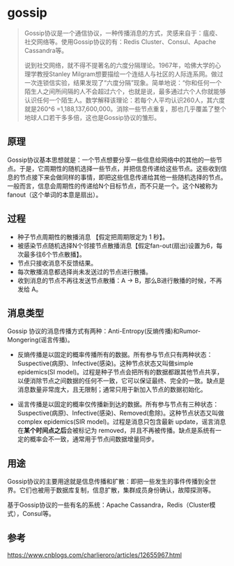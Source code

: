 # gossip

>Gossip协议是一个通信协议，一种传播消息的方式，灵感来自于：瘟疫、社交网络等。使用Gossip协议的有：Redis Cluster、Consul、Apache Cassandra等。
>
>说到社交网络，就不得不提著名的六度分隔理论。1967年，哈佛大学的心理学教授Stanley Milgram想要描绘一个连结人与社区的人际连系网。做过一次连锁信实验，结果发现了“六度分隔”现象。简单地说：“你和任何一个陌生人之间所间隔的人不会超过六个，也就是说，最多通过六个人你就能够认识任何一个陌生人。数学解释该理论：若每个人平均认识260人，其六度就是260^6 =1,188,137,600,000。消除一些节点重复，那也几乎覆盖了整个地球人口若干多多倍，这也是Gossip协议的雏形。

## 原理

Gossip协议基本思想就是：一个节点想要分享一些信息给网络中的其他的一些节点。于是，它周期性的随机选择一些节点，并把信息传递给这些节点。这些收到信息的节点接下来会做同样的事情，即把这些信息传递给其他一些随机选择的节点。一般而言，信息会周期性的传递给N个目标节点，而不只是一个。这个N被称为fanout（这个单词的本意是扇出）。

## 过程

+ 种子节点周期性的散播消息 【假定把周期限定为 1 秒】。
+ 被感染节点随机选择N个邻接节点散播消息【假定fan-out(扇出)设置为6，每次最多往6个节点散播】。
+ 节点只接收消息不反馈结果。
+ 每次散播消息都选择尚未发送过的节点进行散播。
+ 收到消息的节点不再往发送节点散播：A -> B，那么B进行散播的时候，不再发给 A。

## 消息类型

Gossip 协议的消息传播方式有两种：Anti-Entropy(反熵传播)和Rumor-Mongering(谣言传播)。

+ 反熵传播是以固定的概率传播所有的数据。所有参与节点只有两种状态：Suspective(病原)、Infective(感染)。这种节点状态又叫做simple epidemics(SI model)。过程是种子节点会把所有的数据都跟其他节点共享，以便消除节点之间数据的任何不一致，它可以保证最终、完全的一致。缺点是消息数量非常庞大，且无限制；通常只用于新加入节点的数据初始化。

+ 谣言传播是以固定的概率仅传播新到达的数据。所有参与节点有三种状态：Suspective(病原)、Infective(感染)、Removed(愈除)。这种节点状态又叫做complex epidemics(SIR model)。过程是消息只包含最新 update，谣言消息在<b>某个时间点之后</b>会被标记为 removed，并且不再被传播。缺点是系统有一定的概率会不一致，通常用于节点间数据增量同步。

## 用途

Gossip协议的主要用途就是信息传播和扩散：即把一些发生的事件传播到全世界。它们也被用于数据库复制，信息扩散，集群成员身份确认，故障探测等。

基于Gossip协议的一些有名的系统：Apache Cassandra，Redis（Cluster模式），Consul等。

## 参考

https://www.cnblogs.com/charlieroro/articles/12655967.html
